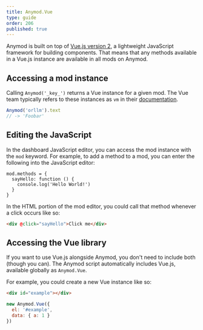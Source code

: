 ```yaml
---
title: Anymod.Vue
type: guide
order: 206
published: true
---
```


Anymod is built on top of [Vue.js version 2](https://vuejs.org), a lightweight JavaScript framework for building components. That means that any methods available in a Vue.js instance are available in all mods on Anymod.

## Accessing a mod instance

Calling `Anymod('_key_')` returns a Vue instance for a given mod. The Vue team typically refers to these instances as `vm` in their [documentation](https://vuejs.org/v2/api/#Instance-Properties).

```js
Anymod('orllm').text
// -> 'Foobar'
```

## Editing the JavaScript

In the dashboard JavaScript editor, you can access the mod instance with the `mod` keyword. For example, to add a method to a mod, you can enter the following into the JavaScript editor:

```JS
mod.methods = {
  sayHello: function () {
    console.log('Hello World!')
  }
}
```

In the HTML portion of the mod editor, you could call that method whenever a click occurs like so:

```HTML
<div @click="sayHello">Click me</div>
```

## Accessing the Vue library

If you want to use Vue.js alongside Anymod, you don't need to include both (though you can). The Anymod script automatically includes Vue.js, available globally as `Anymod.Vue`.

For example, you could create a new Vue instance like so:

```html
<div id="example"></div>
```
```js
new Anymod.Vue({
  el: '#example',
  data: { a: 1 }
})
```
